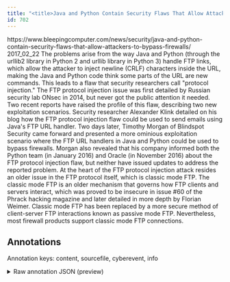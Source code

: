 ```yaml
---
title: "<title>Java and Python Contain Security Flaws That Allow Attackers to Bypass Firewalls</title>"
id: 702
---
```


<title>Java and Python Contain Security Flaws That Allow Attackers to Bypass Firewalls</title>
<source> https://www.bleepingcomputer.com/news/security/java-and-python-contain-security-flaws-that-allow-attackers-to-bypass-firewalls/ </source>
<date> 2017_02_22 </date>
<text>
The problems arise from the way Java and Python (through the urllib2 library in Python 2 and urllib library in Python 3) handle FTP links, which allow the attacker to inject newline (CRLF) characters inside the URL, making the Java and Python code think some parts of the URL are new commands.
This leads to a flaw that security researchers call "protocol injection."
The FTP protocol injection issue was first detailed by Russian security lab ONsec in 2014, but never got the public attention it needed.
Two recent reports have raised the profile of this flaw, describing two new exploitation scenarios.
Security researcher Alexander Klink detailed on his blog how the FTP protocol injection flaw could be used to send emails using Java's FTP URL handler.
Two days later, Timothy Morgan of Blindspot Security came forward and presented a more ominious exploitation scenario where the FTP URL handlers in Java and Python could be used to bypass firewalls.
Morgan also revealed that his company informed both the Python team (in January 2016) and Oracle (in November 2016) about the FTP protocol injection flaw, but neither have issued updates to address the reported problem.
At the heart of the FTP protocol injection attack resides an older issue in the FTP protocol itself, which is classic mode FTP.
The classic mode FTP is an older mechanism that governs how FTP clients and servers interact, which was proved to be insecure in issue #60 of the Phrack hacking magazine and later detailed in more depth by Florian Weimer.
Classic mode FTP has been replaced by a more secure method of client-server FTP interactions known as passive mode FTP.
Nevertheless, most firewall products support classic mode FTP connections.
</text>



## Annotations

Annotation keys: content, sourcefile, cyberevent, info

<details>
<summary>Raw annotation JSON (preview)</summary>

```json
{
  "content": "The problems arise from the way Java and Python (through the urllib2 library in Python 2 and urllib library in Python 3) handle FTP links, which allow the attacker to inject newline (CRLF) characters inside the URL, making the Java and Python code think some parts of the URL are new commands. This leads to a flaw that security researchers call \"protocol injection.\" The FTP protocol injection issue was first detailed by Russian security lab ONsec in 2014, but never got the public attention it needed. Two recent reports have raised the profile of this flaw, describing two new exploitation scenarios. Security researcher Alexander Klink detailed on his blog how the FTP protocol injection flaw could be used to send emails using Java's FTP URL handler. Two days later, Timothy Morgan of Blindspot Security came forward and presented a more ominious exploitation scenario where the FTP URL handlers in Java and Python could be used to bypass firewalls. Morgan also revealed that his company informed both the Python team (in January 2016) and Oracle (in November 2016) about the FTP protocol injection flaw, but neither have issued updates to address the reported problem. At the heart of the FTP protocol injection attack resides an older issue in the FTP protocol itself, which is classic mode FTP. The classic mode FTP is an older mechanism that governs how FTP clients and servers interact, which was proved to be insecure in issue #60 of the Phrack hacking magazine and later detailed in more depth by Florian Weimer. Classic mode FTP has been replaced by a more secure method of client-server FTP interactions known as passive mode FTP. Nevertheless, most firewall products support classic mode FTP connections.",
  "sourcefile": "702.txt",
  "cyberevent": {
    "hopper": [
      {
        "index": 0,
        "relation": "Same",
        "events": [
          {
            "index": "E1",
            "type": "Vulnerability-related",
            "realis": "Actual",
            "nugget": {
              "startOffset": 13,
              "index": "T3",
              "endOffset": 23,
              "text": "arise from"
            },
            "argument": [
              {
                "index": "T4",
                "external_reference": {
                  "dbpediaURI": "http://dbpedia.org/resource/Java_virtual_machine"
                },
                "endOffset": 36,
                "role": {
                  "type": "Vulnerable_System"
                },
                "text": "Java",
                "startOffset": 32,
                "type": "System"
              },
              {
                "index": "T5",
                "text": "Python",
                "endOffset": 47,
                "role": {
                  "type": "Vulnerable_System"
                },
                "startOffset": 41,
                "type": "System"
              },
              {
                "index": "T2",
                "text": "The problems",
                "endOffset": 12,
                "role": {
                  "type": "Vulnerability"
                },
                "startOffset": 0,
                "type": "Vulnerability"
              },
              {
                "index": "T1",
                "text": "allow the attacker to inject newline (CRLF) characters inside the URL",
                "endOffset": 214,
                "role": {
                  "CAPEC-Meta": "Parameter Injection",
                  "type": "Capabilities",
                  "confidence": 0.9248598515987396
                },
                "startOffset": 145,
                "type": "Capabilities"
              },
              {
                "index": "T41",
                "text": "urllib2 library",
                "endOffset": 76,
                "role": {
                  "type": "Vulnerable_System"
                },
                "startOffset": 61,
                "type": "System"
              },
              {
                
```
</details>
